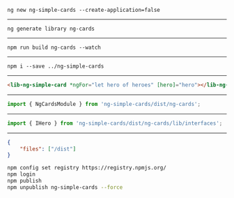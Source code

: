 ```
ng new ng-simple-cards --create-application=false
```
---
```
ng generate library ng-cards
```
---

```
npm run build ng-cards --watch
```
---

```
npm i --save ../ng-simple-cards
```

---
```html
<lib-ng-simple-card *ngFor="let hero of heroes" [hero]="hero"></lib-ng-simple-card>
```

---
```typescript
import { NgCardsModule } from 'ng-simple-cards/dist/ng-cards';
```
---
```typescript
import { IHero } from 'ng-simple-cards/dist/ng-cards/lib/interfaces';
```
---
```json
{
    "files": ["/dist"]
}
```

```zsh
npm config set registry https://registry.npmjs.org/
npm login
npm publish
npm unpublish ng-simple-cards --force
```
